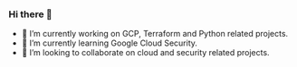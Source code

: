 ### Hi there 👋

- 🔭 I’m currently working on GCP, Terraform and Python related projects.
- 🌱 I’m currently learning Google Cloud Security.
- 👯 I’m looking to collaborate on cloud and security related projects.

<!--
**mikeps73/mikeps73** is a ✨ _special_ ✨ repository because its `README.md` (this file) appears on your GitHub profile.

Here are some ideas to get you started:

- 🔭 I’m currently working on ...
- 🌱 I’m currently learning ...
- 👯 I’m looking to collaborate on ...
- 🤔 I’m looking for help with ...
- 💬 Ask me about ...
- 📫 How to reach me: ...
- 😄 Pronouns: ...
- ⚡ Fun fact: ...
-->
